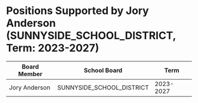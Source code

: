 # Positions Supported by Jory Anderson (SUNNYSIDE_SCHOOL_DISTRICT, Term: 2023-2027)

| Board Member | School Board | Term |
|--------------|--------------|------|
| Jory Anderson | SUNNYSIDE_SCHOOL_DISTRICT | 2023-2027 |

